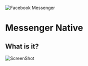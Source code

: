 ![Facebook Messenger](https://cdn.rawgit.com/imton/MessengerNative/1dba4bb2b7b5e200ddcd58f7ee28db59fe2c8fc9/render/logo_github.png "Facebook Messenger Native!")
# Messenger Native

## What is it?

![ScreenShot](https://cdn.rawgit.com/imton/MessengerNative/7bf84a4330aa60139abe42b3b9f2c2f49a3076fe/render/screenshot.png "Screenshot!")
